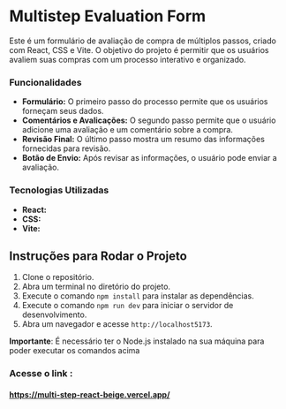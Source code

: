 # Multistep Evaluation Form

Este é um formulário de avaliação de compra de múltiplos passos, criado com React, CSS e Vite. O objetivo do projeto é permitir que os usuários avaliem suas compras com um processo interativo e organizado.

### Funcionalidades
- **Formulário:** O primeiro passo do processo permite que os usuários forneçam seus dados.
- **Comentários e Avalicações:** O segundo passo permite que o usuário adicione uma avaliação e um comentário sobre a compra.
- **Revisão Final:** O último passo mostra um resumo das informações fornecidas para revisão.
- **Botão de Envio:** Após revisar as informações, o usuário pode enviar a avaliação.

### Tecnologias Utilizadas
- **React:**
- **CSS:**
- **Vite:**

## Instruções para Rodar o Projeto

1. Clone o repositório.
2. Abra um terminal no diretório do projeto.
3. Execute o comando `npm install` para instalar as dependências.
4. Execute o comando `npm run dev` para iniciar o servidor de desenvolvimento.
5. Abra um navegador e acesse `http://localhost5173`.

**Importante**: É necessário ter o Node.js instalado na sua máquina para poder executar os comandos acima
### Acesse o link : 
#### https://multi-step-react-beige.vercel.app/
